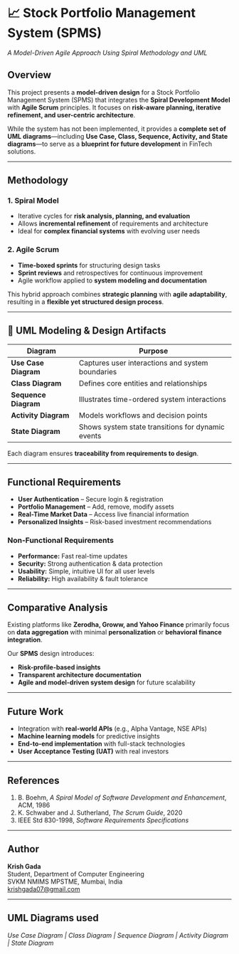 # 📈 Stock Portfolio Management System (SPMS)
*A Model-Driven Agile Approach Using Spiral Methodology and UML*

## Overview  
This project presents a **model-driven design** for a Stock Portfolio Management System (SPMS) that integrates the **Spiral Development Model** with **Agile Scrum** principles. It focuses on **risk-aware planning, iterative refinement, and user-centric architecture**.  

While the system has not been implemented, it provides a **complete set of UML diagrams**—including **Use Case, Class, Sequence, Activity, and State diagrams**—to serve as a **blueprint for future development** in FinTech solutions.  

---

## Methodology  

### **1. Spiral Model**
- Iterative cycles for **risk analysis, planning, and evaluation**  
- Allows **incremental refinement** of requirements and architecture  
- Ideal for **complex financial systems** with evolving user needs  

### **2. Agile Scrum**
- **Time-boxed sprints** for structuring design tasks  
- **Sprint reviews** and retrospectives for continuous improvement  
- Agile workflow applied to **system modeling and documentation**  

This hybrid approach combines **strategic planning** with **agile adaptability**, resulting in a **flexible yet structured design process**.

---

## 📂 UML Modeling & Design Artifacts  

| Diagram            | Purpose                                             |
|--------------------|----------------------------------------------------|
| **Use Case Diagram**  | Captures user interactions and system boundaries  |
| **Class Diagram**     | Defines core entities and relationships           |
| **Sequence Diagram**  | Illustrates time-ordered system interactions      |
| **Activity Diagram**  | Models workflows and decision points              |
| **State Diagram**     | Shows system state transitions for dynamic events |

Each diagram ensures **traceability from requirements to design**.

---

## Functional Requirements  

- **User Authentication** – Secure login & registration  
- **Portfolio Management** – Add, remove, modify assets  
- **Real-Time Market Data** – Access live financial information  
- **Personalized Insights** – Risk-based investment recommendations  

### Non-Functional Requirements  
- **Performance:** Fast real-time updates  
- **Security:** Strong authentication & data protection  
- **Usability:** Simple, intuitive UI for all user levels  
- **Reliability:** High availability & fault tolerance  

---

## Comparative Analysis  

Existing platforms like **Zerodha, Groww, and Yahoo Finance** primarily focus on **data aggregation** with minimal **personalization** or **behavioral finance integration**.  

Our **SPMS** design introduces:
- **Risk-profile-based insights**  
- **Transparent architecture documentation**  
- **Agile and model-driven system design** for future scalability  

---

## Future Work  

- Integration with **real-world APIs** (e.g., Alpha Vantage, NSE APIs)  
- **Machine learning models** for predictive insights  
- **End-to-end implementation** with full-stack technologies  
- **User Acceptance Testing (UAT)** with real investors  

---

## References  
1. B. Boehm, *A Spiral Model of Software Development and Enhancement*, ACM, 1986  
2. K. Schwaber and J. Sutherland, *The Scrum Guide*, 2020  
3. IEEE Std 830-1998, *Software Requirements Specifications*  

---

## Author  
**Krish Gada**  
Student, Department of Computer Engineering  
SVKM NMIMS MPSTME, Mumbai, India  
krishgada07@gmail.com  

---

## UML Diagrams used
*Use Case Diagram | Class Diagram | Sequence Diagram | Activity Diagram | State Diagram*  

